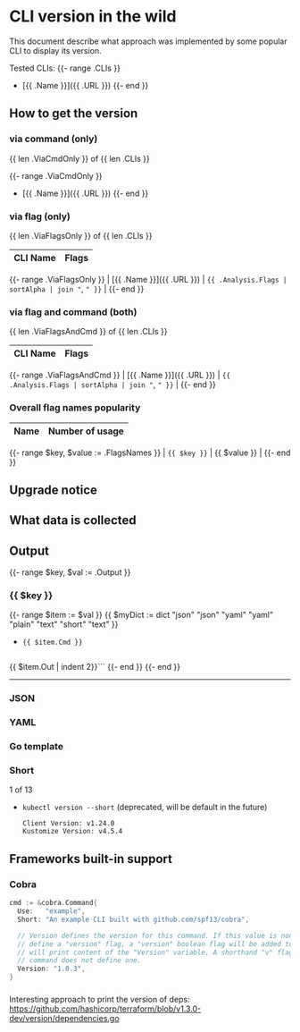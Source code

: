 # CLI version in the wild

This document describe what approach was implemented by some popular CLI to display its version.

Tested CLIs:
{{- range .CLIs }}
- [{{ .Name }}]({{ .URL }})
{{- end }}

## How to get the version
<!-- {{ add (len .ViaCmdOnly) (len .ViaFlagsOnly) (len .ViaFlagsAndCmd) }} == {{ len .CLIs }} -->

### via command (only)

{{ len .ViaCmdOnly }} of {{ len .CLIs }}

{{- range .ViaCmdOnly }}
- [{{ .Name }}]({{ .URL }})
{{- end }}

### via flag (only)

{{ len .ViaFlagsOnly }} of {{ len .CLIs }}

| CLI Name | Flags |
|----------|-------|
{{- range .ViaFlagsOnly }}
| [{{ .Name }}]({{ .URL }}) | `{{ .Analysis.Flags | sortAlpha | join "`, `" }}` |
{{- end }}


### via flag and command (both)

{{ len .ViaFlagsAndCmd }} of {{ len .CLIs }}

| CLI Name | Flags |
|----------|-------|
{{- range .ViaFlagsAndCmd }}
| [{{ .Name }}]({{ .URL }}) | `{{ .Analysis.Flags | sortAlpha | join "`, `" }}` |
{{- end }}

### Overall flag names popularity

| Name | Number of usage |
|-----|---------|
{{- range $key, $value := .FlagsNames }}
| `{{ $key }}` | {{ $value }} |
{{- end }}

## Upgrade notice

## What data is collected

## Output

{{- range $key, $val := .Output }}

### {{ $key }}

{{- range $item := $val }}
{{ $myDict := dict "json" "json" "yaml" "yaml" "plain" "text" "short" "text" }}
- `{{ $item.Cmd }}`
  ```{{ get $myDict $key }}
{{ $item.Out | indent 2}}```
{{- end }}
{{- end }}

----

### JSON

### YAML

### Go template

### Short

1 of 13

- `kubectl version --short` (deprecated, will be default in the future)
  ```
  Client Version: v1.24.0
  Kustomize Version: v4.5.4
  ```

## Frameworks built-in support

### Cobra

```go
cmd := &cobra.Command{
  Use:   "example",
  Short: "An example CLI built with github.com/spf13/cobra",

  // Version defines the version for this command. If this value is non-empty and the command does not
  // define a "version" flag, a "version" boolean flag will be added to the command and, if specified,
  // will print content of the "Version" variable. A shorthand "v" flag will also be added if the
  // command does not define one.
  Version: "1.0.3",
}
```

###

Interesting approach to print the version of deps: https://github.com/hashicorp/terraform/blob/v1.3.0-dev/version/dependencies.go
